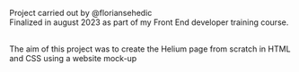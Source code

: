 Project carried out by @floriansehedic<br/>
Finalized in august 2023 as part of my Front End developer training course.

<br/>The aim of this project was to create the Helium page from scratch in HTML and CSS using a website mock-up
